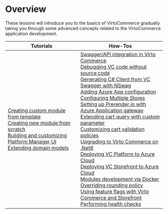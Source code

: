 # Overview

These lessons will introduce you to the basics of VirtoCommerce gradually taking you through some advanced concepts related to the VirtoCommerce application development.

| Tutorials                                                                  | How-Tos                       |
|---                                                                         |---                            |
| [Creating custom module from template](Tutorials/creating-custom-module.md) <br> [Creating new module from scratch](Tutorials/create-new-module-from-scratch.md) <br> [Building and customizing Platform Manager UI](Tutorials/build-platform-manager-ui.md) <br> [Extending domain models](Tutorials/extending-domain-models.md) | [Swagger/API integration in Virto Commerce](How-tos/swagger-api.md) <br> [Debugging VC code without source code](How-tos/debugging.md) <br> [Generating C# Client from VC Swagger with NSwag](How-tos/generating-c-sharp-client.md) <br> [Adding Azure App configuration](How-tos/azure-app-configuration.md) <br> [Configuring Multiple Stores](How-tos/configuring-multiple-stores.md) <br> [Setting up Prerender.io with Azure Application gateway](How-tos/setting-up-prerender-io-with-azure-app-gateway.md) <br> [Extending cart query with custom parameter](How-tos/extending-cart-query-with-custom-parameter.md) <br> [Customizing cart validation policies](How-tos/customizing-cart-validation-policies.md) <br> [Upgrading to Virto Commerce on .Net8](How-tos/upgrading-to-net8.md) <br> [Deploying VC Platform to Azure Cloud](How-tos/deploy-platform-on-azure.md) <br> [Deploying VC Storefront to Azure Cloud](How-tos/deploy-storefront-on-azure.md) <br> [Modules development via Docker](How-tos/docker-modules-development.md) <br> [Overriding rounding policy](How-tos/overriding-rounding-policy.md) <br> [Using feature flags with Virto Commerce and Storefront](How-tos/feature-flags.md) <br> [Performing health checks](How-tos/health-checks.md) | 